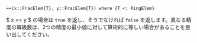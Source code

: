 ```
==(x::FracElem{T}, y::FracElem{T}) where {T <: RingElem}
```

$ x == y $ の場合は `true` を返し、そうでなければ `false` を返します。異なる精度の冪級数は、2つの精度の最小値に対して算術的に等しい場合があることを思い出してください。
